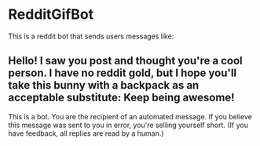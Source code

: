 # RedditGifBot

This is a reddit bot that sends users messages like:

Hello! I saw you post and thought you're a cool person.  I have no reddit gold, but I hope you'll take this bunny with a backpack as an acceptable substitute: <url here>
Keep being awesome!
----------------- 
This is a bot.  You are the recipient of an automated message.  If you believe this message was sent to you in error, you're selling yourself short.  (If you have feedback, all replies are read by a human.)
